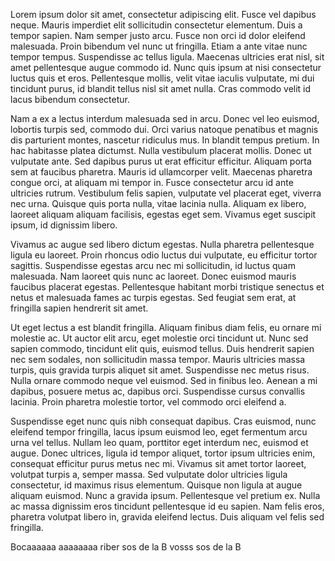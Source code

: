 Lorem ipsum dolor sit amet, consectetur adipiscing elit. Fusce vel dapibus neque. Mauris imperdiet elit sollicitudin consectetur elementum. Duis a tempor sapien. Nam semper justo arcu. Fusce non orci id dolor eleifend malesuada. Proin bibendum vel nunc ut fringilla. Etiam a ante vitae nunc tempor tempus. Suspendisse ac tellus ligula. Maecenas ultricies erat nisl, sit amet pellentesque augue commodo id. Nunc quis ipsum at nisi consectetur luctus quis et eros. Pellentesque mollis, velit vitae iaculis vulputate, mi dui tincidunt purus, id blandit tellus nisl sit amet nulla. Cras commodo velit id lacus bibendum consectetur.

Nam a ex a lectus interdum malesuada sed in arcu. Donec vel leo euismod, lobortis turpis sed, commodo dui. Orci varius natoque penatibus et magnis dis parturient montes, nascetur ridiculus mus. In blandit tempus pretium. In hac habitasse platea dictumst. Nulla vestibulum placerat mollis. Donec ut vulputate ante. Sed dapibus purus ut erat efficitur efficitur. Aliquam porta sem at faucibus pharetra. Mauris id ullamcorper velit. Maecenas pharetra congue orci, at aliquam mi tempor in. Fusce consectetur arcu id ante ultricies rutrum. Vestibulum felis sapien, vulputate vel placerat eget, viverra nec urna. Quisque quis porta nulla, vitae lacinia nulla. Aliquam ex libero, laoreet aliquam aliquam facilisis, egestas eget sem. Vivamus eget suscipit ipsum, id dignissim libero.

Vivamus ac augue sed libero dictum egestas. Nulla pharetra pellentesque ligula eu laoreet. Proin rhoncus odio luctus dui vulputate, eu efficitur tortor sagittis. Suspendisse egestas arcu nec mi sollicitudin, id luctus quam malesuada. Nam laoreet quis nunc ac laoreet. Donec euismod mauris faucibus placerat egestas. Pellentesque habitant morbi tristique senectus et netus et malesuada fames ac turpis egestas. Sed feugiat sem erat, at fringilla sapien hendrerit sit amet.

Ut eget lectus a est blandit fringilla. Aliquam finibus diam felis, eu ornare mi molestie ac. Ut auctor elit arcu, eget molestie orci tincidunt ut. Nunc sed sapien commodo, tincidunt elit quis, euismod tellus. Duis hendrerit sapien nec sem sodales, non sollicitudin massa tempor. Mauris ultricies massa turpis, quis gravida turpis aliquet sit amet. Suspendisse nec metus risus. Nulla ornare commodo neque vel euismod. Sed in finibus leo. Aenean a mi dapibus, posuere metus ac, dapibus orci. Suspendisse cursus convallis lacinia. Proin pharetra molestie tortor, vel commodo orci eleifend a.

Suspendisse eget nunc quis nibh consequat dapibus. Cras euismod, nunc eleifend tempor fringilla, lacus ipsum euismod leo, eget fermentum arcu urna vel tellus. Nullam leo quam, porttitor eget interdum nec, euismod et augue. Donec ultrices, ligula id tempor aliquet, tortor ipsum ultricies enim, consequat efficitur purus metus nec mi. Vivamus sit amet tortor laoreet, volutpat turpis a, semper massa. Sed vulputate dolor ultricies ligula consectetur, id maximus risus elementum. Quisque non ligula at augue aliquam euismod. Nunc a gravida ipsum. Pellentesque vel pretium ex. Nulla ac massa dignissim eros tincidunt pellentesque id eu sapien. Nam felis eros, pharetra volutpat libero in, gravida eleifend lectus. Duis aliquam vel felis sed fringilla.

Bocaaaaaa aaaaaaaa riber sos de la B vosss sos de la B
